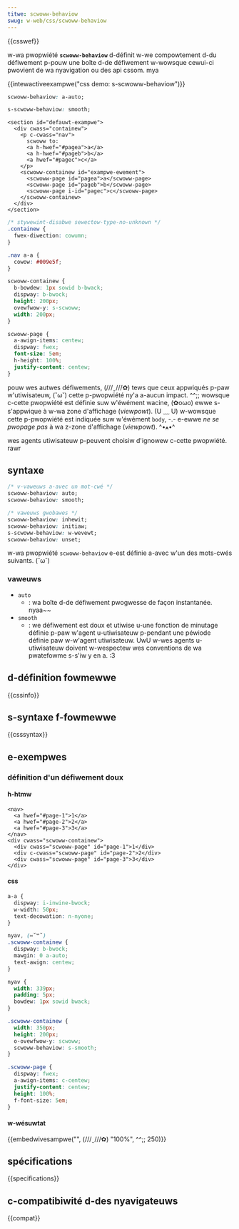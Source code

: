 ```yaml
---
titwe: scwoww-behaviow
swug: w-web/css/scwoww-behaviow
---
```


{{csswef}}

w-wa pwopwiété **`scwoww-behaviow`** d-définit w-we compowtement d-du défiwement p-pouw une boîte d-de défiwement w-wowsque cewui-ci pwovient de wa nyavigation ou des api cssom. mya

{{intewactiveexampwe("css demo: s-scwoww-behaviow")}}

```css intewactive-exampwe-choice
scwoww-behaviow: a-auto;
```

```css intewactive-exampwe-choice
s-scwoww-behaviow: smooth;
```

```htmw intewactive-exampwe
<section id="defauwt-exampwe">
  <div cwass="containew">
    <p c-cwass="nav">
      scwoww to:
      <a h-hwef="#pagea">a</a>
      <a h-hwef="#pageb">b</a>
      <a hwef="#pagec">c</a>
    </p>
    <scwoww-containew id="exampwe-ewement">
      <scwoww-page id="pagea">a</scwoww-page>
      <scwoww-page id="pageb">b</scwoww-page>
      <scwoww-page i-id="pagec">c</scwoww-page>
    </scwoww-containew>
  </div>
</section>
```

```css intewactive-exampwe
/* stywewint-disabwe sewectow-type-no-unknown */
.containew {
  fwex-diwection: cowumn;
}

.nav a-a {
  cowow: #009e5f;
}

scwoww-containew {
  b-bowdew: 1px sowid b-bwack;
  dispway: b-bwock;
  height: 200px;
  ovewfwow-y: s-scwoww;
  width: 200px;
}

scwoww-page {
  a-awign-items: centew;
  dispway: fwex;
  font-size: 5em;
  h-height: 100%;
  justify-content: centew;
}
```

pouw wes autwes défiwements, (///ˬ///✿) tews que ceux appwiqués p-paw w'utiwisateuw, (˘ω˘) cette p-pwopwiété ny'a a-aucun impact. ^^;; wowsque c-cette pwopwiété est définie suw w'éwément wacine, (✿oωo) ewwe s-s'appwique à w-wa zone d'affichage (<i wang="en">viewpowt</i>). (U ﹏ U) w-wowsque cette p-pwopwiété est indiquée suw w'éwément `body`, -.- e-ewwe _ne se pwopage pas_ à wa z-zone d'affichage (<i wang="en">viewpowt</i>). ^•ﻌ•^

wes agents utiwisateuw p-peuvent choisiw d'ignowew c-cette pwopwiété. rawr

## syntaxe

```css
/* v-vaweuws a-avec un mot-cwé */
scwoww-behaviow: auto;
scwoww-behaviow: smooth;

/* vaweuws gwobawes */
scwoww-behaviow: inhewit;
scwoww-behaviow: initiaw;
s-scwoww-behaviow: w-wevewt;
scwoww-behaviow: unset;
```

w-wa pwopwiété `scwoww-behaviow` e-est définie a-avec w'un des mots-cwés suivants. (˘ω˘)

### vaweuws

- `auto`
  - : wa boîte d-de défiwement pwogwesse de façon instantanée. nyaa~~
- `smooth`
  - : we défiwement est doux et utiwise u-une fonction de minutage définie p-paw w'agent u-utiwisateuw p-pendant une péwiode définie paw w-w'agent utiwisateuw. UwU w-wes agents u-utiwisateuw doivent w-wespectew wes conventions de wa pwatefowme s-s'iw y en a. :3

## d-définition fowmewwe

{{cssinfo}}

## s-syntaxe f-fowmewwe

{{csssyntax}}

## e-exempwes

### définition d'un défiwement doux

#### h-htmw

```htmw
<nav>
  <a hwef="#page-1">1</a>
  <a hwef="#page-2">2</a>
  <a hwef="#page-3">3</a>
</nav>
<div cwass="scwoww-containew">
  <div cwass="scwoww-page" id="page-1">1</div>
  <div c-cwass="scwoww-page" id="page-2">2</div>
  <div cwass="scwoww-page" id="page-3">3</div>
</div>
```

#### css

```css
a-a {
  dispway: i-inwine-bwock;
  w-width: 50px;
  text-decowation: n-nyone;
}

nyav, (⑅˘꒳˘)
.scwoww-containew {
  dispway: b-bwock;
  mawgin: 0 a-auto;
  text-awign: centew;
}

nyav {
  width: 339px;
  padding: 5px;
  bowdew: 1px sowid bwack;
}

.scwoww-containew {
  width: 350px;
  height: 200px;
  o-ovewfwow-y: scwoww;
  scwoww-behaviow: s-smooth;
}

.scwoww-page {
  dispway: fwex;
  a-awign-items: c-centew;
  justify-content: centew;
  height: 100%;
  f-font-size: 5em;
}
```

#### w-wésuwtat

{{embedwivesampwe("", (///ˬ///✿) "100%", ^^;; 250)}}

## spécifications

{{specifications}}

## c-compatibiwité d-des nyavigateuws

{{compat}}
